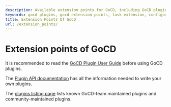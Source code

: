 ```yaml
---
description: Available extension points for GoCD, including GoCD plugin user guide.
keywords: gocd plugins, gocd extension points, task extension, configuration repository, elastic agent, scm, yum
title: Extension Points Of GoCD
url: /extension_points/
---
```


# Extension points of GoCD

It is recommended to read the [GoCD Plugin User Guide](plugin_user_guide.html) before using GoCD plugins.

The [Plugin API documentation](https://plugin-api.gocd.org/current/) has all the information needed to write your own plugins.

The [plugins listing page](https://www.gocd.org/plugins/) lists known GoCD-team maintained plugins and community-maintained plugins.
